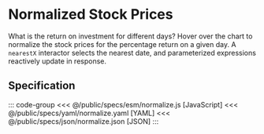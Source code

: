 <script setup>
  import { reset } from '@uwdata/vgplot';
  reset();
</script>

# Normalized Stock Prices

What is the return on investment for different days?
Hover over the chart to normalize the stock prices for the percentage
return on a given day.
A `nearestX` interactor selects the nearest date, and parameterized
expressions reactively update in response.

<Example spec="/specs/yaml/normalize.yaml" />

## Specification

::: code-group
<<< @/public/specs/esm/normalize.js [JavaScript]
<<< @/public/specs/yaml/normalize.yaml [YAML]
<<< @/public/specs/json/normalize.json [JSON]
:::
